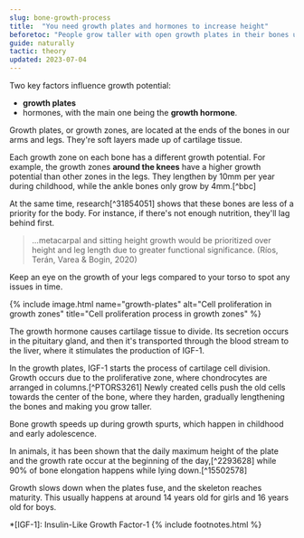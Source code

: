 ```yaml
---
slug: bone-growth-process
title:  "You need growth plates and hormones to increase height"
beforetoc: "People grow taller with open growth plates in their bones under the influence of growth hormone."
guide: naturally
tactic: theory
updated: 2023-07-04
---
```

Two key factors influence growth potential:
- **growth plates**
- hormones, with the main one being the **growth hormone**.

Growth plates, or growth zones, are located at the ends of the bones in our arms and legs. They're soft layers made up of cartilage tissue.

Each growth zone on each bone has a different growth potential. For example, the growth zones **around the knees** have a higher growth potential than other zones in the legs. They lengthen by 10mm per year during childhood, while the ankle bones only grow by 4mm.[^bbc]

At the same time, research[^31854051] shows that these bones are less of a priority for the body. For instance, if there's not enough nutrition, they'll lag behind first.

>...metacarpal and sitting height growth would be prioritized over height and leg length due to greater functional significance. (Ríos, Terán, Varea & Bogin, 2020)

Keep an eye on the growth of your legs compared to your torso to spot any issues in time.

{% include image.html name="growth-plates" alt="Cell proliferation in growth zones" title="Cell proliferation process in growth zones" %}

The growth hormone causes cartilage tissue to divide. Its secretion occurs in the pituitary gland, and then it's transported through the blood stream to the liver, where it stimulates the production of IGF-1.

In the growth plates, IGF-1 starts the process of cartilage cell division. Growth occurs due to the proliferative zone, where chondrocytes are arranged in columns.[^PTORS3261] Newly created cells push the old cells towards the center of the bone, where they harden, gradually lengthening the bones and making you grow taller.

Bone growth speeds up during growth spurts, which happen in childhood and early adolescence.

In animals, it has been shown that the daily maximum height of the plate and the growth rate occur at the beginning of the day,[^2293628] while 90% of bone elongation happens while lying down.[^15502578]

Growth slows down when the plates fuse, and the skeleton reaches maturity. This usually happens at around 14 years old for girls and 16 years old for boys.

*[IGF-1]: Insulin-Like Growth Factor-1
{% include footnotes.html %}
